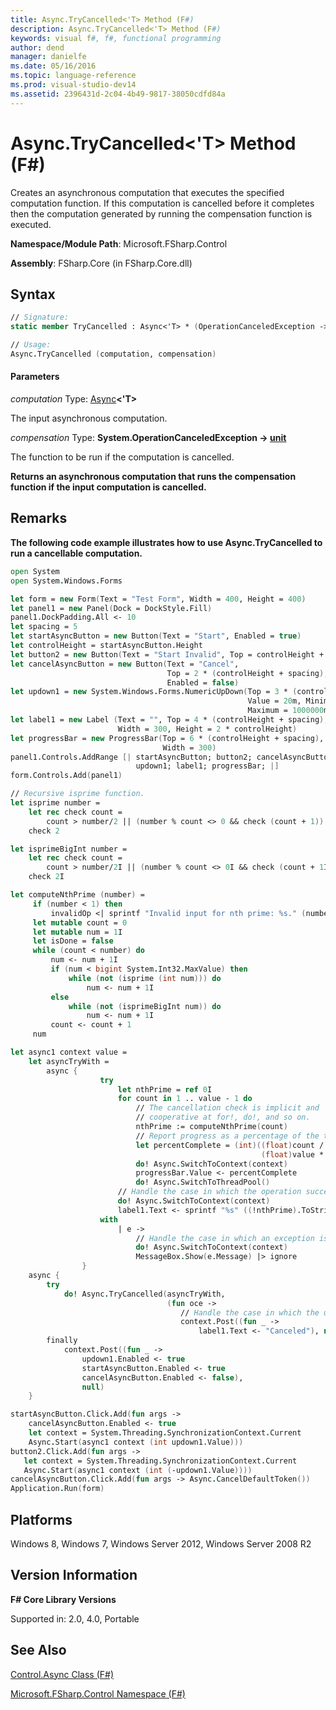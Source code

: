 ```yaml
---
title: Async.TryCancelled<'T> Method (F#)
description: Async.TryCancelled<'T> Method (F#)
keywords: visual f#, f#, functional programming
author: dend
manager: danielfe
ms.date: 05/16/2016
ms.topic: language-reference
ms.prod: visual-studio-dev14
ms.assetid: 2396431d-2c04-4b49-9817-38050cdfd84a 
---
```


# Async.TryCancelled<'T> Method (F#)

Creates an asynchronous computation that executes the specified computation function. If this computation is cancelled before it completes then the computation generated by running the compensation function is executed.

**Namespace/Module Path**: Microsoft.FSharp.Control

**Assembly**: FSharp.Core (in FSharp.Core.dll)

## Syntax

```fsharp
// Signature:
static member TryCancelled : Async<'T> * (OperationCanceledException -> unit) -> Async<'T>

// Usage:
Async.TryCancelled (computation, compensation)
```

#### Parameters

*computation*
Type: [Async](http://msdn.microsoft.com/en-us/library/e0b28ea2-dea5-4021-b2b9-d7d4761babde)**&lt;'T&gt;**

The input asynchronous computation.

*compensation*
Type: **System.OperationCanceledException -&gt; [unit](http://msdn.microsoft.com/en-us/library/00b837c2-6c8a-483a-87d3-0479c64037a7)**

The function to be run if the computation is cancelled.

**Returns an asynchronous computation that runs the compensation function if the input computation is cancelled.**

## Remarks

**The following code example illustrates how to use Async.TryCancelled to run a cancellable computation.**

```fsharp
open System
open System.Windows.Forms

let form = new Form(Text = "Test Form", Width = 400, Height = 400)
let panel1 = new Panel(Dock = DockStyle.Fill)
panel1.DockPadding.All <- 10
let spacing = 5
let startAsyncButton = new Button(Text = "Start", Enabled = true)
let controlHeight = startAsyncButton.Height
let button2 = new Button(Text = "Start Invalid", Top = controlHeight + spacing)
let cancelAsyncButton = new Button(Text = "Cancel",
                                   Top = 2 * (controlHeight + spacing),
                                   Enabled = false)
let updown1 = new System.Windows.Forms.NumericUpDown(Top = 3 * (controlHeight + spacing), 
                                                     Value = 20m, Minimum = 0m,
                                                     Maximum = 1000000m)
let label1 = new Label (Text = "", Top = 4 * (controlHeight + spacing),
                        Width = 300, Height = 2 * controlHeight)
let progressBar = new ProgressBar(Top = 6 * (controlHeight + spacing),
                                  Width = 300)
panel1.Controls.AddRange [| startAsyncButton; button2; cancelAsyncButton;
                            updown1; label1; progressBar; |]
form.Controls.Add(panel1)

// Recursive isprime function. 
let isprime number =
    let rec check count =
        count > number/2 || (number % count <> 0 && check (count + 1))
    check 2

let isprimeBigInt number =
    let rec check count =
        count > number/2I || (number % count <> 0I && check (count + 1I))
    check 2I

let computeNthPrime (number) =
     if (number < 1) then
         invalidOp <| sprintf "Invalid input for nth prime: %s." (number.ToString())
     let mutable count = 0
     let mutable num = 1I
     let isDone = false 
     while (count < number) do
         num <- num + 1I
         if (num < bigint System.Int32.MaxValue) then 
             while (not (isprime (int num))) do
                 num <- num + 1I
         else 
             while (not (isprimeBigInt num)) do
                 num <- num + 1I
         count <- count + 1
     num

let async1 context value =
    let asyncTryWith =
        async {
                    try 
                        let nthPrime = ref 0I
                        for count in 1 .. value - 1 do 
                            // The cancellation check is implicit and 
                            // cooperative at for!, do!, and so on.
                            nthPrime := computeNthPrime(count)
                            // Report progress as a percentage of the total task. 
                            let percentComplete = (int)((float)count /
                                                        (float)value * 100.0)
                            do! Async.SwitchToContext(context)
                            progressBar.Value <- percentComplete
                            do! Async.SwitchToThreadPool()
                        // Handle the case in which the operation succeeds. 
                        do! Async.SwitchToContext(context)
                        label1.Text <- sprintf "%s" ((!nthPrime).ToString())
                    with 
                        | e -> 
                            // Handle the case in which an exception is thrown. 
                            do! Async.SwitchToContext(context)
                            MessageBox.Show(e.Message) |> ignore
                }
    async {
        try 
            do! Async.TryCancelled(asyncTryWith,
                                   (fun oce -> 
                                      // Handle the case in which the user cancels the operation.
                                      context.Post((fun _ ->
                                          label1.Text <- "Canceled"), null)))
        finally 
            context.Post((fun _ ->
                updown1.Enabled <- true
                startAsyncButton.Enabled <- true
                cancelAsyncButton.Enabled <- false),
                null)
    }

startAsyncButton.Click.Add(fun args -> 
    cancelAsyncButton.Enabled <- true 
    let context = System.Threading.SynchronizationContext.Current
    Async.Start(async1 context (int updown1.Value)))
button2.Click.Add(fun args ->
   let context = System.Threading.SynchronizationContext.Current
   Async.Start(async1 context (int (-updown1.Value))))
cancelAsyncButton.Click.Add(fun args -> Async.CancelDefaultToken())
Application.Run(form)
```

## Platforms

Windows 8, Windows 7, Windows Server 2012, Windows Server 2008 R2

## Version Information

**F# Core Library Versions**

Supported in: 2.0, 4.0, Portable

## See Also

[Control.Async Class &#40;F&#35;&#41;](Control.Async-Class-%5BFSharp%5D.md)

[Microsoft.FSharp.Control Namespace &#40;F&#35;&#41;](Microsoft.FSharp.Control-Namespace-%5BFSharp%5D.md)
